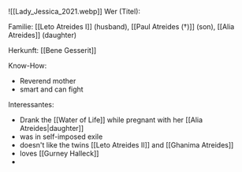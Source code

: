 ![[Lady_Jessica_2021.webp]]
Wer (Titel):

Familie: [[Leto Atreides I]] (husband), [[Paul Atreides (†)]] (son), [[Alia Atreides]] (daughter)

Herkunft: [[Bene Gesserit]] 

Know-How: 
- Reverend mother 
- smart and can fight 

Interessantes: 
- Drank the [[Water of Life]] while pregnant with her [[Alia Atreides|daughter]]
- was in self-imposed exile
- doesn't like the twins [[Leto Atreides II]] and [[Ghanima Atreides]] 
- loves [[Gurney Halleck]]
- 

